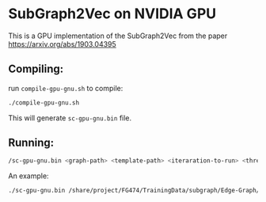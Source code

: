 # SubGraph2Vec on NVIDIA GPU

This is a GPU implementation of the SubGraph2Vec  from the paper  
https://arxiv.org/abs/1903.04395

## Compiling:

run `compile-gpu-gnu.sh` to compile:

```bash
./compile-gpu-gnu.sh
```

This will generate `sc-gpu-gnu.bin` file.

## Running:

```bash
/sc-gpu-gnu.bin <graph-path> <template-path> <iteraration-to-run> <threads> <read-binary> <write-binary> <prune> <use-SPMM>
```

An example:

```bash
./sc-gpu-gnu.bin /share/project/FG474/TrainingData/subgraph/Edge-Graph/orkut.graph /share/project/FG474/TrainingData/subgraph/template/u10-1.fascia 10 24 0 0 1 1
```


